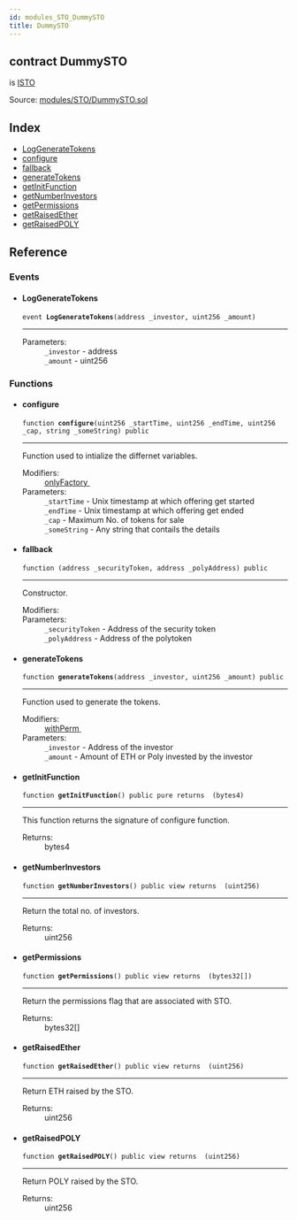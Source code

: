 ```yaml
---
id: modules_STO_DummySTO
title: DummySTO
---
```


<div class="contract-doc"><div class="contract"><h2 class="contract-header"><span class="contract-kind">contract</span> DummySTO</h2><p class="base-contracts"><span>is</span> <a href="modules_STO_ISTO.html">ISTO</a></p><div class="source">Source: <a href="git+https://github.com/PolymathNetwork/polymath-core/blob/v1.3.3/contracts/modules/STO/DummySTO.sol" target="_blank">modules/STO/DummySTO.sol</a></div></div><div class="index"><h2>Index</h2><ul><li><a href="modules_STO_DummySTO.html#LogGenerateTokens">LogGenerateTokens</a></li><li><a href="modules_STO_DummySTO.html#configure">configure</a></li><li><a href="modules_STO_DummySTO.html#">fallback</a></li><li><a href="modules_STO_DummySTO.html#generateTokens">generateTokens</a></li><li><a href="modules_STO_DummySTO.html#getInitFunction">getInitFunction</a></li><li><a href="modules_STO_DummySTO.html#getNumberInvestors">getNumberInvestors</a></li><li><a href="modules_STO_DummySTO.html#getPermissions">getPermissions</a></li><li><a href="modules_STO_DummySTO.html#getRaisedEther">getRaisedEther</a></li><li><a href="modules_STO_DummySTO.html#getRaisedPOLY">getRaisedPOLY</a></li></ul></div><div class="reference"><h2>Reference</h2><div class="events"><h3>Events</h3><ul><li><div class="item event"><span id="LogGenerateTokens" class="anchor-marker"></span><h4 class="name">LogGenerateTokens</h4><div class="body"><code class="signature">event <strong>LogGenerateTokens</strong><span>(address _investor, uint256 _amount) </span></code><hr/><dl><dt><span class="label-parameters">Parameters:</span></dt><dd><div><code>_investor</code> - address</div><div><code>_amount</code> - uint256</div></dd></dl></div></div></li></ul></div><div class="functions"><h3>Functions</h3><ul><li><div class="item function"><span id="configure" class="anchor-marker"></span><h4 class="name">configure</h4><div class="body"><code class="signature">function <strong>configure</strong><span>(uint256 _startTime, uint256 _endTime, uint256 _cap, string _someString) </span><span>public </span></code><hr/><div class="description"><p>Function used to intialize the differnet variables.</p></div><dl><dt><span class="label-modifiers">Modifiers:</span></dt><dd><a href="interfaces_IModule.html#onlyFactory">onlyFactory </a></dd><dt><span class="label-parameters">Parameters:</span></dt><dd><div><code>_startTime</code> - Unix timestamp at which offering get started</div><div><code>_endTime</code> - Unix timestamp at which offering get ended</div><div><code>_cap</code> - Maximum No. of tokens for sale</div><div><code>_someString</code> - Any string that contails the details</div></dd></dl></div></div></li><li><div class="item function"><span id="fallback" class="anchor-marker"></span><h4 class="name">fallback</h4><div class="body"><code class="signature">function <strong></strong><span>(address _securityToken, address _polyAddress) </span><span>public </span></code><hr/><div class="description"><p>Constructor.</p></div><dl><dt><span class="label-modifiers">Modifiers:</span></dt><dd></dd><dt><span class="label-parameters">Parameters:</span></dt><dd><div><code>_securityToken</code> - Address of the security token</div><div><code>_polyAddress</code> - Address of the polytoken</div></dd></dl></div></div></li><li><div class="item function"><span id="generateTokens" class="anchor-marker"></span><h4 class="name">generateTokens</h4><div class="body"><code class="signature">function <strong>generateTokens</strong><span>(address _investor, uint256 _amount) </span><span>public </span></code><hr/><div class="description"><p>Function used to generate the tokens.</p></div><dl><dt><span class="label-modifiers">Modifiers:</span></dt><dd><a href="interfaces_IModule.html#withPerm">withPerm </a></dd><dt><span class="label-parameters">Parameters:</span></dt><dd><div><code>_investor</code> - Address of the investor</div><div><code>_amount</code> - Amount of ETH or Poly invested by the investor</div></dd></dl></div></div></li><li><div class="item function"><span id="getInitFunction" class="anchor-marker"></span><h4 class="name">getInitFunction</h4><div class="body"><code class="signature">function <strong>getInitFunction</strong><span>() </span><span>public </span><span>pure </span><span>returns  (bytes4) </span></code><hr/><div class="description"><p>This function returns the signature of configure function.</p></div><dl><dt><span class="label-return">Returns:</span></dt><dd>bytes4</dd></dl></div></div></li><li><div class="item function"><span id="getNumberInvestors" class="anchor-marker"></span><h4 class="name">getNumberInvestors</h4><div class="body"><code class="signature">function <strong>getNumberInvestors</strong><span>() </span><span>public </span><span>view </span><span>returns  (uint256) </span></code><hr/><div class="description"><p>Return the total no. of investors.</p></div><dl><dt><span class="label-return">Returns:</span></dt><dd>uint256</dd></dl></div></div></li><li><div class="item function"><span id="getPermissions" class="anchor-marker"></span><h4 class="name">getPermissions</h4><div class="body"><code class="signature">function <strong>getPermissions</strong><span>() </span><span>public </span><span>view </span><span>returns  (bytes32[]) </span></code><hr/><div class="description"><p>Return the permissions flag that are associated with STO.</p></div><dl><dt><span class="label-return">Returns:</span></dt><dd>bytes32[]</dd></dl></div></div></li><li><div class="item function"><span id="getRaisedEther" class="anchor-marker"></span><h4 class="name">getRaisedEther</h4><div class="body"><code class="signature">function <strong>getRaisedEther</strong><span>() </span><span>public </span><span>view </span><span>returns  (uint256) </span></code><hr/><div class="description"><p>Return ETH raised by the STO.</p></div><dl><dt><span class="label-return">Returns:</span></dt><dd>uint256</dd></dl></div></div></li><li><div class="item function"><span id="getRaisedPOLY" class="anchor-marker"></span><h4 class="name">getRaisedPOLY</h4><div class="body"><code class="signature">function <strong>getRaisedPOLY</strong><span>() </span><span>public </span><span>view </span><span>returns  (uint256) </span></code><hr/><div class="description"><p>Return POLY raised by the STO.</p></div><dl><dt><span class="label-return">Returns:</span></dt><dd>uint256</dd></dl></div></div></li></ul></div></div></div>
